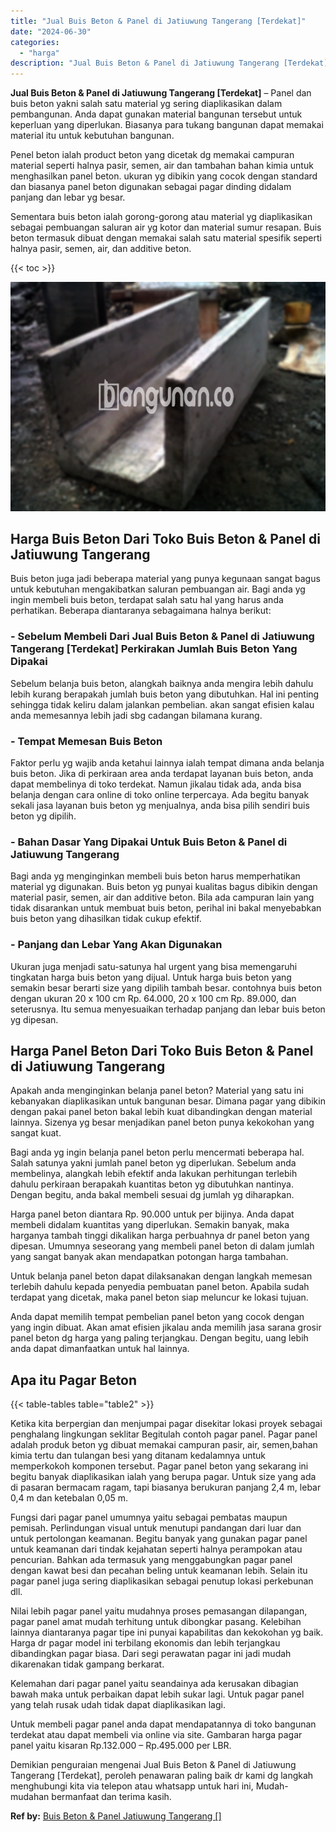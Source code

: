 ```yaml
---
title: "Jual Buis Beton & Panel di Jatiuwung Tangerang [Terdekat]"
date: "2024-06-30"
categories: 
  - "harga"
description: "Jual Buis Beton & Panel di Jatiuwung Tangerang [Terdekat]. Demikian penguraian mengenai Jual Buis Beton & Panel di Jatiuwung Tangerang [Terdekat], peroleh..."
---
```


**Jual Buis Beton & Panel di Jatiuwung Tangerang \[Terdekat\]** – Panel dan buis beton yakni salah satu material yg sering diaplikasikan dalam pembangunan. Anda dapat gunakan material bangunan tersebut untuk keperluan yang diperlukan. Biasanya para tukang bangunan dapat memakai material itu untuk kebutuhan bangunan.

Penel beton ialah product beton yang dicetak dg memakai campuran material seperti halnya pasir, semen, air dan tambahan bahan kimia untuk menghasilkan panel beton. ukuran yg dibikin yang cocok dengan standard dan biasanya panel beton digunakan sebagai pagar dinding didalam panjang dan lebar yg besar.

Sementara buis beton ialah gorong-gorong atau material yg diaplikasikan sebagai pembuangan saluran air yg kotor dan material sumur resapan. Buis beton termasuk dibuat dengan memakai salah satu material spesifik seperti halnya pasir, semen, air, dan additive beton.

{{< toc >}}

![Jual Buis Beton & Panel di Jatiuwung Tangerang [Terdekat]](/images/jual-panel-buis-beton-murah-34.png)

## Harga Buis Beton Dari Toko Buis Beton & Panel di Jatiuwung Tangerang

Buis beton juga jadi beberapa material yang punya kegunaan sangat bagus untuk kebutuhan mengakibatkan saluran pembuangan air. Bagi anda yg ingin membeli buis beton, terdapat salah satu hal yang harus anda perhatikan. Beberapa diantaranya sebagaimana halnya berikut:

### \- Sebelum Membeli Dari Jual Buis Beton & Panel di Jatiuwung Tangerang \[Terdekat\] Perkirakan Jumlah Buis Beton Yang Dipakai

Sebelum belanja buis beton, alangkah baiknya anda mengira lebih dahulu lebih kurang berapakah jumlah buis beton yang dibutuhkan. Hal ini penting sehingga tidak keliru dalam jalankan pembelian. akan sangat efisien kalau anda memesannya lebih jadi sbg cadangan bilamana kurang.

### \- Tempat Memesan Buis Beton

Faktor perlu yg wajib anda ketahui lainnya ialah tempat dimana anda belanja buis beton. Jika di perkiraan area anda terdapat layanan buis beton, anda dapat membelinya di toko terdekat. Namun jikalau tidak ada, anda bisa belanja dengan cara online di toko online terpercaya. Ada begitu banyak sekali jasa layanan buis beton yg menjualnya, anda bisa pilih sendiri buis beton yg dipilih.

### \- Bahan Dasar Yang Dipakai Untuk Buis Beton & Panel di Jatiuwung Tangerang

Bagi anda yg menginginkan membeli buis beton harus memperhatikan material yg digunakan. Buis beton yg punyai kualitas bagus dibikin dengan material pasir, semen, air dan additive beton. Bila ada campuran lain yang tidak disarankan untuk membuat buis beton, perihal ini bakal menyebabkan buis beton yang dihasilkan tidak cukup efektif.

### \- Panjang dan Lebar Yang Akan Digunakan

Ukuran juga menjadi satu-satunya hal urgent yang bisa memengaruhi tingkatan harga buis beton yang dijual. Untuk harga buis beton yang semakin besar berarti size yang dipilih tambah besar. contohnya buis beton dengan ukuran 20 x 100 cm Rp. 64.000, 20 x 100 cm Rp. 89.000, dan seterusnya. Itu semua menyesuaikan terhadap panjang dan lebar buis beton yg dipesan.

## Harga Panel Beton Dari Toko Buis Beton & Panel di Jatiuwung Tangerang

Apakah anda menginginkan belanja panel beton? Material yang satu ini kebanyakan diaplikasikan untuk bangunan besar. Dimana pagar yang dibikin dengan pakai panel beton bakal lebih kuat dibandingkan dengan material lainnya. Sizenya yg besar menjadikan panel beton punya kekokohan yang sangat kuat.

Bagi anda yg ingin belanja panel beton perlu mencermati beberapa hal. Salah satunya yakni jumlah panel beton yg diperlukan. Sebelum anda membelinya, alangkah lebih efektif anda lakukan perhitungan terlebih dahulu perkiraan berapakah kuantitas beton yg dibutuhkan nantinya. Dengan begitu, anda bakal membeli sesuai dg jumlah yg diharapkan.

Harga panel beton diantara Rp. 90.000 untuk per bijinya. Anda dapat membeli didalam kuantitas yang diperlukan. Semakin banyak, maka harganya tambah tinggi dikalikan harga perbuahnya dr panel beton yang dipesan. Umumnya seseorang yang membeli panel beton di dalam jumlah yang sangat banyak akan mendapatkan potongan harga tambahan.

Untuk belanja panel beton dapat dilaksanakan dengan langkah memesan terlebih dahulu kepada penyedia pembuatan panel beton. Apabila sudah terdapat yang dicetak, maka panel beton siap meluncur ke lokasi tujuan.

Anda dapat memilih tempat pembelian panel beton yang cocok dengan yang ingin dibuat. Akan amat efisien jikalau anda memilih jasa sarana grosir panel beton dg harga yang paling terjangkau. Dengan begitu, uang lebih anda dapat dimanfaatkan untuk hal lainnya.

## Apa itu Pagar Beton

{{< table-tables table="table2" >}}

Ketika kita berpergian dan menjumpai pagar disekitar lokasi proyek sebagai penghalang lingkungan seklitar Begitulah contoh pagar panel. Pagar panel adalah produk beton yg dibuat memakai campuran pasir, air, semen,bahan kimia tertu dan tulangan besi yang ditanam kedalamnya untuk memperkokoh komponen tersebut. Pagar panel beton yang sekarang ini begitu banyak diaplikasikan ialah yang berupa pagar. Untuk size yang ada di pasaran bermacam ragam, tapi biasanya berukuran panjang 2,4 m, lebar 0,4 m dan ketebalan 0,05 m.

Fungsi dari pagar panel umumnya yaitu sebagai pembatas maupun pemisah. Perlindungan visual untuk menutupi pandangan dari luar dan untuk pertolongan keamanan. Begitu banyak yang gunakan pagar panel untuk keamanan dari tindak kejahatan seperti halnya perampokan atau pencurian. Bahkan ada termasuk yang menggabungkan pagar panel dengan kawat besi dan pecahan beling untuk keamanan lebih. Selain itu pagar panel juga sering diaplikasikan sebagai penutup lokasi perkebunan dll.

Nilai lebih pagar panel yaitu mudahnya proses pemasangan dilapangan, pagar panel amat mudah terhitung untuk dibongkar pasang. Kelebihan lainnya diantaranya pagar tipe ini punyai kapabilitas dan kekokohan yg baik. Harga dr pagar model ini terbilang ekonomis dan lebih terjangkau dibandingkan pagar biasa. Dari segi perawatan pagar ini jadi mudah dikarenakan tidak gampang berkarat.

Kelemahan dari pagar panel yaitu seandainya ada kerusakan dibagian bawah maka untuk perbaikan dapat lebih sukar lagi. Untuk pagar panel yang telah rusak udah tidak dapat diaplikasikan lagi.

Untuk membeli pagar panel anda dapat mendapatannya di toko bangunan terdekat atau dapat membeli via online via site. Gambaran harga pagar panel yaitu kisaran Rp.132.000 – Rp.495.000 per LBR.

Demikian penguraian mengenai Jual Buis Beton & Panel di Jatiuwung Tangerang \[Terdekat\], peroleh penawaran paling baik dr kami dg langkah menghubungi kita via telepon atau whatsapp untuk hari ini, Mudah-mudahan bermanfaat dan terima kasih.

**Ref by:** [Buis Beton & Panel Jatiuwung Tangerang []](https://id.wikipedia.org/wiki/Buis)
